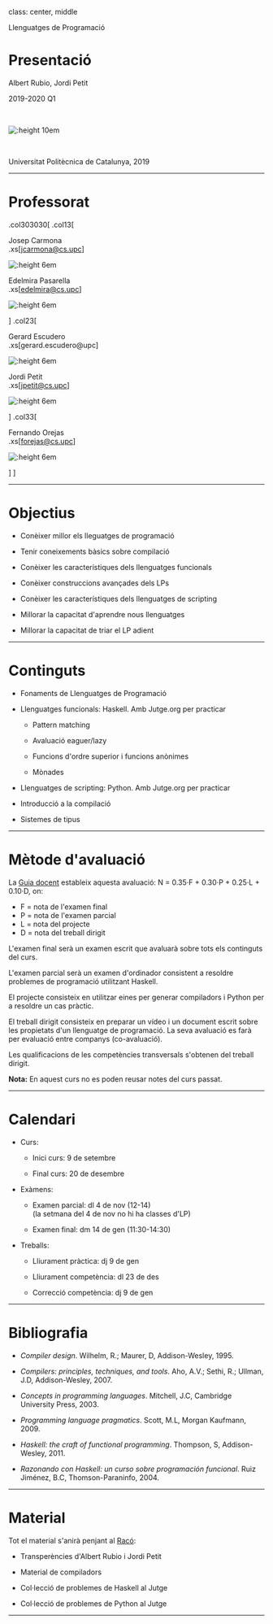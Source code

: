 
class: center, middle


Llenguatges de Programació

# Presentació


Albert Rubio, Jordi Petit

2019-2020 Q1

<br/>

![:height 10em](img/hello-world.png)

<br/>

Universitat Politècnica de Catalunya, 2019


---

# Professorat


.col303030[
.col13[

Josep Carmona
<br>
.xs[jcarmona@cs.upc]

![:height 6em](img/profes/jcarmona.png)

Edelmira Pasarella
<br>
.xs[edelmira@cs.upc]

![:height 6em](img/profes/edelmira.png)

]
.col23[

Gerard Escudero
<br>
.xs[gerard.escudero@upc]

![:height 6em](img/profes/gescudero.png)


Jordi Petit
<br>
.xs[jpetit@cs.upc]

![:height 6em](img/profes/jpetit.png)

]
.col33[

Fernando Orejas
<br>
.xs[forejas@cs.upc]


![:height 6em](img/profes/forejas.png)

]
]




---

# Objectius



- Conèixer millor els lleguatges de programació

- Tenir coneixements bàsics sobre compilació

- Conèixer les característiques dels llenguatges funcionals

- Conèixer construccions avançades dels LPs

- Conèixer les característiques dels llenguatges de scripting

- Millorar la capacitat d'aprendre nous llenguatges

- Millorar la capacitat de triar el LP adient


---

# Continguts

- Fonaments de Llenguatges de Programació

- Llenguatges funcionals: Haskell. Amb Jutge.org per practicar

  - Pattern matching

  - Avaluació eaguer/lazy

  - Funcions d'ordre superior i funcions anònimes

  - Mònades

- Llenguatges de scripting: Python. Amb Jutge.org per practicar

- Introducció a la compilació

- Sistemes de tipus



---

# Mètode d'avaluació

La [Guia docent](https://www.fib.upc.edu/ca/estudis/graus/grau-en-enginyeria-informatica/pla-destudis/assignatures/LP)
estableix aquesta avaluació: N = 0.35·F + 0.30·P + 0.25·L + 0.10·D,
on:

- F = nota de l'examen final
- P = nota de l'examen parcial
- L = nota del projecte
- D = nota del treball dirigit

L'examen final serà un examen escrit que avaluarà sobre tots els continguts del curs.

L'examen parcial serà un examen d'ordinador consistent a resoldre problemes de programació utilitzant Haskell.

El projecte consisteix en utilitzar eines per generar compiladors i Python per a resoldre un cas pràctic.

El treball dirigit consisteix en preparar un vídeo i un document escrit sobre les propietats d'un llenguatge de programació. La seva avaluació es farà per evaluació entre companys (co-avaluació).

Les qualificacions de les competències transversals s'obtenen del treball dirigit.

**Nota:** En aquest curs no es poden reusar notes del curs passat.




---

# Calendari

- Curs:

    - Inici curs: 9 de setembre

    - Final curs: 20 de desembre

- Exàmens:

    - Examen parcial: dl 4 de nov (12-14) <br>
    (la setmana del 4 de nov no hi ha classes d'LP)

    - Examen final: dm 14 de gen (11:30-14:30)

- Treballs:

    - Lliurament pràctica: dj 9  de gen

    - Lliurament competència: dl 23 de des
    - Correcció competència: dj 9 de gen
---


# Bibliografia

- *Compiler design*. Wilhelm, R.; Maurer, D, Addison-Wesley, 1995.

- *Compilers: principles, techniques, and tools*. Aho, A.V.; Sethi, R.;
Ullman, J.D, Addison-Wesley, 2007.

- *Concepts in programming languages*. Mitchell, J.C, Cambridge University Press, 2003.

- *Programming language pragmatics*. Scott, M.L, Morgan Kaufmann, 2009.

- *Haskell: the craft of functional programming*. Thompson, S, Addison-Wesley, 2011.

- *Razonando con Haskell: un curso sobre programación funcional*. Ruiz Jiménez, B.C,
Thomson-Paraninfo, 2004.


---

# Material

Tot el material s'anirà penjant al [Racó](https://raco.fib.upc.edu/home/assignatura?espai=270025):

- Transperències d'Albert Rubio i Jordi Petit

- Material de compiladors

- Col·lecció de problemes de Haskell al Jutge

- Col·lecció de problemes de Python al Jutge


---
